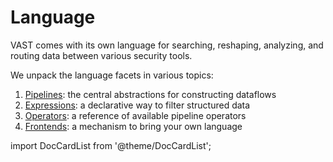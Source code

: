 # Language

VAST comes with its own language for searching, reshaping, analyzing, and
routing data between various security tools.

We unpack the language facets in various topics:

1. [Pipelines](language/pipelines): the central abstractions for constructing dataflows
2. [Expressions](language/epxressions): a declarative way to filter structured data
3. [Operators](language/operators): a reference of available pipeline operators
4. [Frontends](language/frontends): a mechanism to bring your own language

import DocCardList from '@theme/DocCardList';

<DocCardList />
